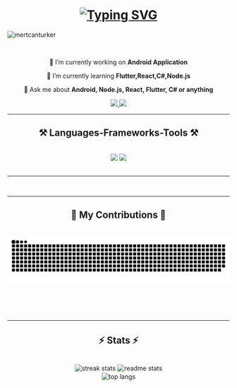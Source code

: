 <h1 align="center">
  <a href="https://git.io/typing-svg"><img src="https://readme-typing-svg.herokuapp.com?font=Fira+Code&size=36&pause=1000&color=0194DD&center=true&vCenter=true&multiline=true&width=700&height=100&lines=Hi+%F0%9F%91%8B%2C+I'm+Mertcan;+24y+Web+Developer+from+Isparta" alt="Typing SVG" /></a>
</h1>
<p align="left"> <img src="https://komarev.com/ghpvc/?username=mertcanturker&label=Profile%20views&color=0e75b6&style=flat" alt="mertcanturker" /> </p>

<br/>

<div align="center">
 
 🔭 I’m currently working on **Android Application**
 
 🌱 I’m currently learning **Flutter,React,C#,Node.js**

💬 Ask me about **Android, Node.js, React, Flutter, C# or anything**

 </div>

 <div align="center"> 
  <a href="mertcanturker000@gmail.com">
    <img src="https://img.shields.io/badge/Gmail-333333?style=for-the-badge&logo=gmail&logoColor=red" />
  </a>
  <a href="https://www.linkedin.com/in/mertcanturker/">
    <img src="https://img.shields.io/badge/LinkedIn-0077B5?style=for-the-badge&logo=linkedin&logoColor=white" target="_blank" />
  </a>
</div>

<hr/>
 
<h2 align="center">⚒️ Languages-Frameworks-Tools ⚒️</h2>
<br/>
<div align="center">
    <img src="https://skillicons.dev/icons?i=flutter,react,bootstrap,mui,html,css,vscode,github,figma,tailwind,git,r" />
    <img src="https://skillicons.dev/icons?i=nodejs,python,javascript,typescript,express,firebase,mongodb,c,java,nextjs,mysql,flask" /><br>
</div>

<br/>
<hr/>

<br/>
<hr/>

<div align="center">
  <h2>🐍 My Contributions 🐍</h2>
  <br>
  <img alt="snake eating my contributions" src="https://raw.githubusercontent.com/salesp07/salesp07/output/github-contribution-grid-snake.svg" />
  
  <br/><br/><br/>
</div>

<hr/>

<h2 align="center">⚡ Stats ⚡</h2>
<br>
<div align=center>
  <img width=390 src="https://github-readme-streak-stats-salesp07.vercel.app/?user=salesp07&count_private=true&theme=react&border_radius=10" alt="streak stats"/>
  <img width=390 src="https://github-readme-stats-salesp07.vercel.app/api?username=salesp07&count_private=true&show_icons=true&theme=react&rank_icon=github&border_radius=10" alt="readme stats" />
  <br/>
  <img width=325 align="center" src="https://github-readme-stats-salesp07.vercel.app/api/top-langs/?username=salesp07&hide=HTML&langs_count=8&layout=compact&theme=react&border_radius=10&size_weight=0.5&count_weight=0.5&exclude_repo=github-readme-stats" alt="top langs" />
</div>

<br/><br/>

 <br/>

